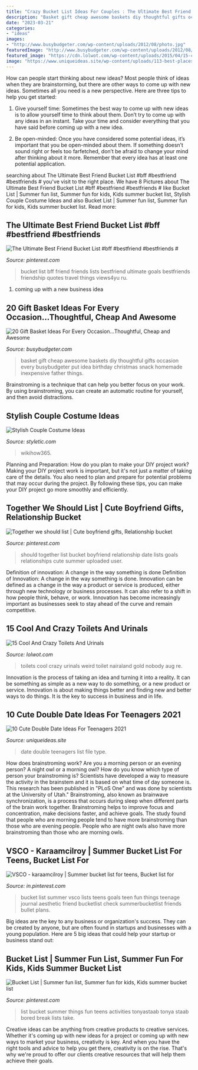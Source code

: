 ```yaml
---
title: "Crazy Bucket List Ideas For Couples : The Ultimate Best Friend Bucket List #bff #bestfriend #bestfriends #"
description: "Basket gift cheap awesome baskets diy thoughtful gifts occasion every busybudgeter put idea birthday christmas snack homemade inexpensive father things"
date: "2023-03-21"
categories:
- "ideas"
images:
- "http://www.busybudgeter.com/wp-content/uploads/2012/08/photo.jpg"
featuredImage: "http://www.busybudgeter.com/wp-content/uploads/2012/08/photo.jpg"
featured_image: "https://cdn.lolwot.com/wp-content/uploads/2015/04/15-cool-and-crazy-toilets-and-urinals-4.jpg"
image: "https://www.uniqueideas.site/wp-content/uploads/113-best-places-been-to-go-bucket-to-do-list-images-on-pinterest-1.jpg"
---
```



How can people start thinking about new ideas?
Most people think of ideas when they are brainstorming, but there are other ways to come up with new ideas. Sometimes all you need is a new perspective. Here are three tips to help you get started: 
1. Give yourself time: Sometimes the best way to come up with new ideas is to allow yourself time to think about them. Don’t try to come up with any ideas in an instant. Take your time and consider everything that you have said before coming up with a new idea. 

2. Be open-minded: Once you have considered some potential ideas, it’s important that you be open-minded about them. If something doesn’t sound right or feels too farfetched, don’t be afraid to change your mind after thinking about it more. Remember that every idea has at least one potential application.

	

		
searching about The Ultimate Best Friend Bucket List #bff #bestfriend #bestfriends # you've visit to the right place. We have 8 Pictures about The Ultimate Best Friend Bucket List #bff #bestfriend #bestfriends # like Bucket List | Summer fun list, Summer fun for kids, Kids summer bucket list, Stylish Couple Costume Ideas and also Bucket List | Summer fun list, Summer fun for kids, Kids summer bucket list. Read more:
		
    
## The Ultimate Best Friend Bucket List #bff #bestfriend #bestfriends #

<img loading=lazy src="https://i.pinimg.com/736x/37/a9/97/37a9978a4e0c60c4366a117068d679f2.jpg" onerror="this.onerror=null;this.src='https://tse2.mm.bing.net/th?id=OIP.dqWJFiRCVfnC_Bf7vFWp1AHaLG&amp;pid=15.1';" alt="The Ultimate Best Friend Bucket List #bff #bestfriend #bestfriends #">

_Source: pinterest.com_

>bucket list bff friend friends lists bestfriend ultimate goals bestfriends friendship quotes travel things views4yu ru. 

	

1. coming up with a new business idea 

    
## 20 Gift Basket Ideas For Every Occasion...Thoughtful, Cheap And Awesome

<img loading=lazy src="http://www.busybudgeter.com/wp-content/uploads/2012/08/photo.jpg" onerror="this.onerror=null;this.src='https://tse1.mm.bing.net/th?id=OIP.lvO1DWMeRaoom_P1R0QpeAHaJ4&amp;pid=15.1';" alt="20 Gift Basket Ideas For Every Occasion...Thoughtful, Cheap and Awesome">

_Source: busybudgeter.com_

>basket gift cheap awesome baskets diy thoughtful gifts occasion every busybudgeter put idea birthday christmas snack homemade inexpensive father things. 

	

Brainstroming is a technique that can help you better focus on your work. By using brainstroming, you can create an automatic routine for yourself, and then avoid distractions.

    
## Stylish Couple Costume Ideas

<img loading=lazy src="https://styletic.com/wp-content/uploads/2015/10/couple-costume-ideas/10-couple-costume-ideas.jpg" onerror="this.onerror=null;this.src='https://tse3.mm.bing.net/th?id=OIP.OS-Wi4i-BRfeBODcJJB5-gHaJ2&amp;pid=15.1';" alt="Stylish Couple Costume Ideas">

_Source: styletic.com_

>wikihow365. 

	

Planning and Preparation: How do you plan to make your DIY project work?
Making your DIY project work is important, but it's not just a matter of taking care of the details. You also need to plan and prepare for potential problems that may occur during the project. By following these tips, you can make your DIY project go more smoothly and efficiently.

    
## Together We Should List | Cute Boyfriend Gifts, Relationship Bucket

<img loading=lazy src="https://i.pinimg.com/originals/17/56/d0/1756d0d03f29ec13147f9e71b6a61444.jpg" onerror="this.onerror=null;this.src='https://tse3.mm.bing.net/th?id=OIP.8nORIUyNkjJJGhTa1l_VdgAAAA&amp;pid=15.1';" alt="Together we should list | Cute boyfriend gifts, Relationship bucket">

_Source: pinterest.com_

>should together list bucket boyfriend relationship date lists goals relationships cute summer uploaded user. 

	

Definition of innovation: A change in the way something is done
Definition of Innovation: A change in the way something is done. Innovation can be defined as a change in the way a product or service is produced, either through new technology or business processes. It can also refer to a shift in how people think, behave, or work. Innovation has become increasingly important as businesses seek to stay ahead of the curve and remain competitive.

    
## 15 Cool And Crazy Toilets And Urinals

<img loading=lazy src="https://cdn.lolwot.com/wp-content/uploads/2015/04/15-cool-and-crazy-toilets-and-urinals-4.jpg" onerror="this.onerror=null;this.src='https://tse4.mm.bing.net/th?id=OIP.MRcXK5KTPB167gau045PzQHaJQ&amp;pid=15.1';" alt="15 Cool And Crazy Toilets And Urinals">

_Source: lolwot.com_

>toilets cool crazy urinals weird toilet nairaland gold nobody aug re. 

	

Innovation is the process of taking an idea and turning it into a reality. It can be something as simple as a new way to do something, or a new product or service. Innovation is about making things better and finding new and better ways to do things. It is the key to success in business and in life.

    
## 10 Cute Double Date Ideas For Teenagers 2021

<img loading=lazy src="https://www.uniqueideas.site/wp-content/uploads/113-best-places-been-to-go-bucket-to-do-list-images-on-pinterest-1.jpg" onerror="this.onerror=null;this.src='https://tse3.mm.bing.net/th?id=OIP.S2alsZOKN2YpUaSL2C9o3gHaRC&amp;pid=15.1';" alt="10 Cute Double Date Ideas For Teenagers 2021">

_Source: uniqueideas.site_

>date double teenagers list file type. 

	

How does brainstroming work?
Are you a morning person or an evening person? A night owl or a morning owl? How do you know which type of person your brainstroming is? Scientists have developed a way to measure the activity in the brainstem and it is based on what time of day someone is. This research has been published in "PLoS One" and was done by scientists at the University of Utah."
Brainstroming, also known as brainwave synchronization, is a process that occurs during sleep when different parts of the brain work together. Brainstroming helps to improve focus and concentration, make decisions faster, and achieve goals. The study found that people who are morning people tend to have more brainstroming than those who are evening people. People who are night owls also have more brainstroming than those who are morning owls.

    
## VSCO - Karaamcilroy | Summer Bucket List For Teens, Bucket List For

<img loading=lazy src="https://i.pinimg.com/736x/22/14/c0/2214c09815e0ce885bc7575691c4b352.jpg" onerror="this.onerror=null;this.src='https://tse4.mm.bing.net/th?id=OIP.k_1KuQIL8LMYRzw13_I7tQHaJ4&amp;pid=15.1';" alt="VSCO - karaamcilroy | Summer bucket list for teens, Bucket list for">

_Source: in.pinterest.com_

>bucket list summer vsco lists teens goals teen fun things teenage journal aesthetic friend bucketlist check summerbucketlist friends bullet plans. 

	

Big ideas are the key to any business or organization's success. They can be created by anyone, but are often found in startups and businesses with a young population. Here are 5 big ideas that could help your startup or business stand out: 

    
## Bucket List | Summer Fun List, Summer Fun For Kids, Kids Summer Bucket List

<img loading=lazy src="https://i.pinimg.com/736x/dc/e3/ee/dce3ee3fa4d6bbd4da5efc1dfb0f1660.jpg" onerror="this.onerror=null;this.src='https://tse1.mm.bing.net/th?id=OIP.YyO5EUnOWIpP7H0FTSqIiQHaMH&amp;pid=15.1';" alt="Bucket List | Summer fun list, Summer fun for kids, Kids summer bucket list">

_Source: pinterest.com_

>list bucket summer things fun teens activities tonyastaab tonya staab bored break lists take. 

	

Creative ideas can be anything from creative products to creative services. Whether it's coming up with new ideas for a project or coming up with new ways to market your business, creativity is key. And when you have the right tools and advice to help you get there, creativity is on the rise. That's why we're proud to offer our clients creative resources that will help them achieve their goals.

